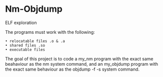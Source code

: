 # Nm-Objdump
ELF exploration

The programs must work with the following:  

	• relocatable files .o & .a
	• shared files .so
	• executable files  

The goal of this project is to code a my_nm program with the exact same beahaviour
as the nm system command, and an my_objdump program with the exact same behaviour
as the objdump -f -s system command.
